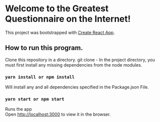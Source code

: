 # Welcome to the Greatest Questionnaire on the Internet!

This project was bootstrapped with [Create React App](https://github.com/facebook/create-react-app).

## How to run this program.

Clone this repository in a directory. git clone -
In the project directory, you must first install any missing dependencies from the node modules.

### `yarn install or npm install`

Will install any and all dependencies specified in the Package.json File.

### `yarn start or npm start`

Runs the app\
Open [http://localhost:3000](http://localhost:3000) to view it in the browser.
